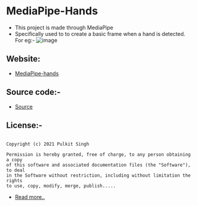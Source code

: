 # MediaPipe-Hands
- This project is made through MediaPipe
- Specifically used to to create a basic frame when a hand is detected. For eg:-
![image](https://user-images.githubusercontent.com/71369943/113499738-ec962400-9535-11eb-95e8-9223d621d1cb.png)

## Website:
- [MediaPipe-hands](https://codepen.io/pulkitsinghdev/full/xxgdBLO)

## Source code:-
- [Source](/src)

## License:-
```MIT License

Copyright (c) 2021 Pulkit Singh

Permission is hereby granted, free of charge, to any person obtaining a copy
of this software and associated documentation files (the "Software"), to deal
in the Software without restriction, including without limitation the rights
to use, copy, modify, merge, publish.....
```
- [Read more..](LICENSE)
